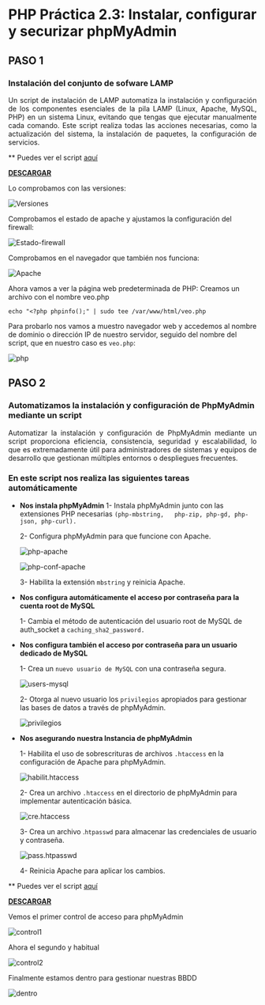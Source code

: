 # PHP Práctica 2.3: Instalar, configurar y securizar phpMyAdmin

## **PASO 1**

### Instalación del conjunto de sofware LAMP

<div style="text-align: justify">

Un script de instalación de LAMP automatiza la instalación y configuración de los componentes esenciales de la pila LAMP (Linux, Apache, MySQL, PHP) en un sistema Linux, evitando que tengas que ejecutar manualmente cada comando.
Este script realiza todas las acciones necesarias, como la actualización del sistema, la instalación de paquetes, la configuración de servicios.

</div>

** Puedes ver el script [aquí](Instalacion-LAMP.md)

<a href="scripts/Instalacion-LAMP.sh" download>**DESCARGAR**</a>

Lo comprobamos con las versiones:

![Versiones](img/versiones.png)

Comprobamos el estado de apache y ajustamos la configuración del firewall:

![Estado-firewall](img/estado-firewall.png)

Comprobamos en el navegador que también nos funciona:

![Apache](img/apache.png)

Ahora vamos a ver la página web predeterminada de PHP:
Creamos un archivo con el nombre veo.php

`echo "<?php
phpinfo();" | sudo tee /var/www/html/veo.php`

Para probarlo nos vamos a muestro navegador web y accedemos al nombre de dominio o dirección IP de nuestro servidor, seguido del nombre del script, que en nuestro caso es `veo.php`:

![php](img/php.png)

## **PASO 2**

### Automatizamos la instalación y configuración de PhpMyAdmin mediante un script

<div style="text-align: justify">

Automatizar la instalación y configuración de PhpMyAdmin mediante un script proporciona eficiencia, consistencia, seguridad y escalabilidad, lo que es extremadamente útil para administradores de sistemas y equipos de desarrollo que gestionan múltiples entornos o despliegues frecuentes.

</div>

### En este script nos realiza las siguientes tareas automáticamente

- **Nos instala phpMyAdmin**
    1-  Instala phpMyAdmin junto con las extensiones PHP necesarias `(php-mbstring,   php-zip, php-gd, php-json, php-curl).`

    2- Configura phpMyAdmin para que funcione con Apache.

    ![php-apache](img/php-apache.png)

    ![php-conf-apache](img/conf-php-apache.png)

    3- Habilita la extensión `mbstring` y reinicia Apache.

- **Nos configura automáticamente el acceso por contraseña para la cuenta root de MySQL**
  
    1- Cambia el método de autenticación del usuario root de MySQL de auth_socket a `caching_sha2_password.`

- **Nos configura también el acceso por contraseña para un usuario dedicado de MySQL**
  
    1- Crea un `nuevo usuario de MySQL` con una contraseña segura.

    ![users-mysql](img/usuarios-mysql.png)

    2- Otorga al nuevo usuario los `privilegios` apropiados para gestionar las bases de datos a través de phpMyAdmin.

    ![privilegios](img/privilegios.png)

- **Nos asegurando nuestra Instancia de phpMyAdmin**
  
    1- Habilita el uso de sobrescrituras de archivos `.htaccess` en la configuración de Apache para phpMyAdmin.

    ![habilit.htaccess](img/habilit.htaccess.png)

    2- Crea un archivo `.htaccess` en el directorio de phpMyAdmin para implementar autenticación básica.

    ![cre.htaccess](img/crea.htaccess.png)

    3- Crea un archivo .`htpasswd` para almacenar las credenciales de usuario y contraseña.

    ![pass.htpasswd](img/pass.htpasswd.png)


    4- Reinicia Apache para aplicar los cambios.

** Puedes ver el script [aquí](phpmyadmin-script.md)

<a href="scripts/phpmyadmin-script.sh" download>**DESCARGAR**</a>

Vemos el primer control de acceso para phpMyAdmin

![control1](img/control1.png)

Ahora el segundo y habitual

![control2](img/control2.png)

Finalmente estamos dentro para gestionar nuestras BBDD

![dentro](img/dentro.png)
